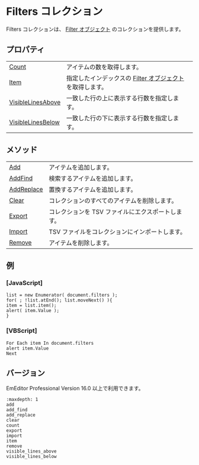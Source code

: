 # Filters コレクション

Filters コレクションは、 [Filter オブジェクト](../filter/index) のコレクションを提供します。

## プロパティ

|     |     |
| --- | --- |
| [Count](count) | アイテムの数を取得します。 |
| [Item](item) | 指定したインデックスの [Filter オブジェクト](../filter/index) を取得します。 |
| [VisibleLinesAbove](visible_lines_above) | 一致した行の上に表示する行数を指定します。 |
| [VisibleLinesBelow](visible_lines_below) | 一致した行の下に表示する行数を指定します。 |

## メソッド

|     |     |
| --- | --- |
| [Add](add) | アイテムを追加します。 |
| [AddFind](add_find) | 検索するアイテムを追加します。 |
| [AddReplace](add_replace) | 置換するアイテムを追加します。 |
| [Clear](clear) | コレクションのすべてのアイテムを削除します。 |
| [Export](export) | コレクションを TSV ファイルにエクスポートします。 |
| [Import](import) | TSV ファイルをコレクションにインポートします。 |
| [Remove](remove) | アイテムを削除します。 |

## 例

### \[JavaScript\]

```
list = new Enumerator( document.filters );
for( ; !list.atEnd(); list.moveNext() ){
item = list.item();
alert( item.Value );
}
```

### \[VBScript\]

```
For Each item In document.filters
alert item.Value
Next
```

## バージョン

EmEditor Professional Version 16.0 以上で利用できます。


```{toctree}
:maxdepth: 1
add
add_find
add_replace
clear
count
export
import
item
remove
visible_lines_above
visible_lines_below
```
